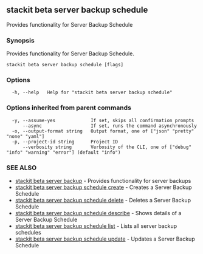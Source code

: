 ## stackit beta server backup schedule

Provides functionality for Server Backup Schedule

### Synopsis

Provides functionality for Server Backup Schedule.

```
stackit beta server backup schedule [flags]
```

### Options

```
  -h, --help   Help for "stackit beta server backup schedule"
```

### Options inherited from parent commands

```
  -y, --assume-yes             If set, skips all confirmation prompts
      --async                  If set, runs the command asynchronously
  -o, --output-format string   Output format, one of ["json" "pretty" "none" "yaml"]
  -p, --project-id string      Project ID
      --verbosity string       Verbosity of the CLI, one of ["debug" "info" "warning" "error"] (default "info")
```

### SEE ALSO

* [stackit beta server backup](./stackit_beta_server_backup.md)	 - Provides functionality for server backups
* [stackit beta server backup schedule create](./stackit_beta_server_backup_schedule_create.md)	 - Creates a Server Backup Schedule
* [stackit beta server backup schedule delete](./stackit_beta_server_backup_schedule_delete.md)	 - Deletes a Server Backup Schedule
* [stackit beta server backup schedule describe](./stackit_beta_server_backup_schedule_describe.md)	 - Shows details of a Server Backup Schedule
* [stackit beta server backup schedule list](./stackit_beta_server_backup_schedule_list.md)	 - Lists all server backup schedules
* [stackit beta server backup schedule update](./stackit_beta_server_backup_schedule_update.md)	 - Updates a Server Backup Schedule

